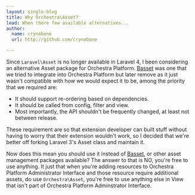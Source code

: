 ```yaml
---
layout: single-blog
title: Why Orchestra\Asset?
lead: When there few available alternatives...
author:
  name: crynobone
  url: http://github.com/crynobone

---
```


Since `Laravel\Asset` is no longer available in Laravel 4, I been considering an alternative Asset package for Orchestra Platform. [Basset](http://jasonlewis.me/code/basset) was one that we tried to integrate into Orchestra Platform but later remove as it just wasn't compatible with how we would expect it to be, among the priority that we required are:

* It should support re-ordering based on dependencies.
* It should be called from config, filter and view.
* Most importantly, the API shouldn't be frequently changed, at least not between release.

These requirement are so that extension developer can built stuff without having to worry that their extension wouldn't work, so I decided that we're better off forking Laravel 3's Asset class and maintain it.

Now does this mean you should use it instead of [Basset](http://jasonlewis.me/code/basset), or other asset management packages available? The answer to that is NO, you're free to use anything. It just that when you're adding resources to Orchestra Platform Administrator Interface and those resource require additional assets, do use `Orchestra\Asset`, you're free to use anything else in View that isn't part of Orchestra Platform Adminstrator Interface.
